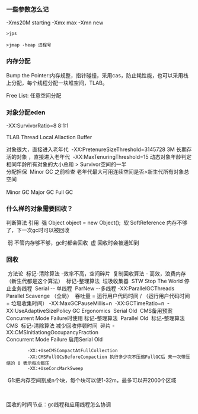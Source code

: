 ### 一些参数怎么记

-Xms20M  starting
-Xmx     max
-Xmn     new

```shell
>jps

>jmap -heap 进程号
```



### 内存分配

Bump the Pointer:内存规整，指针碰撞，采用cas，防止耗性能，也可以采用栈上分配，每个线程分配一块堆空间，TLAB。

Free List: 任意空间分配



### 对象分配eden

-XX:SurvivorRatio=8
8:1:1


TLAB  Thread Local Allaction Buffer

对象很大，直接进入老年代
​	-XX:PretenureSizeThreshold=3145728   3M
长期存活的对象 ，直接进入老年代
​	-XX:MaxTenuringThreshold=15
动态对象年龄判定
​	相同年龄所有对象的大小总和 > Survivor空间的一半
​	
分配担保
​	Minor GC 之前检查 老年代最大可用连续空间是否>新生代所有对象总空间
​	
​	
Minor GC 
Major GC
Full  GC
​	

### 什么样的对象需要回收？

判断算法
引用
​	强  Object object = new Object();
​	软  SoftReference  内存不够了，下一次gc时可以被回收

​	弱 不管内存够不够，gc时都会回收
​	虚 回收时会被通知到
​	

### 回收

​	方法论
​		标记-清除算法 -效率不高，空间碎片
​		复制回收算法 - 高效，浪费内存（新生代都是这个算法）
​		标记-整理算法
​	垃圾收集器
​		STW  Stop The World 停止业务线程
​		Serial  -- 单线程
​		ParNew  --多线程
​			-XX:ParallelGCThreads
​		Parallel Scavenge （全局）
​			吞吐量 = 运行用户代码时间 / （运行用户代码时间  + 垃圾收集时间）
​			-XX:MaxGCPauseMillis=n
​			-XX:GCTimeRatio=n
​			-XX:UseAdaptiveSizePolicy   GC  Ergonomics
​		Serial Old
​			CMS备用预案  Concurrent Mode Failure时使用
​			标记-整理算法
​		Parallel Old
​			标记-整理算法
​		CMS
​			标记-清除算法
​			减少回收停顿时间
​			碎片 -XX:CMSInitiationgOccupancyFraction  
​			Concurrent Mode Failure 启用Serial Old
​			

			-XX:+UseCMSCompactAtFullCollection
			-XX:CMSFullGCsBeforeCompaction 执行多少次不压缩FullGC后 来一次带压缩的 0 表示每次都压
			-XX:+UseConcMarkSweep


​		G1:把内存空间割成n个块，每个块可以使1-32m，最多可以开2000个区域

​		

回收的时间节点：gc线程和应用线程怎么协调
​	
​	
​	
​	
​	
​	
​	
​	
​	
​	
​	
​	